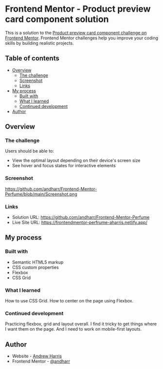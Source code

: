 # Frontend Mentor - Product preview card component solution

This is a solution to the [Product preview card component challenge on Frontend Mentor](https://www.frontendmentor.io/challenges/product-preview-card-component-GO7UmttRfa). Frontend Mentor challenges help you improve your coding skills by building realistic projects. 

## Table of contents

- [Overview](#overview)
  - [The challenge](#the-challenge)
  - [Screenshot](#screenshot)
  - [Links](#links)
- [My process](#my-process)
  - [Built with](#built-with)
  - [What I learned](#what-i-learned)
  - [Continued development](#continued-development)
- [Author](#author)



## Overview

### The challenge

Users should be able to:

- View the optimal layout depending on their device's screen size
- See hover and focus states for interactive elements


### Screenshot

https://github.com/andharr/Frontend-Mentor-Perfume/blob/main/Screenshot.png


### Links

- Solution URL: https://github.com/andharr/Frontend-Mentor-Perfume
- Live Site URL: https://frontendmentor-perfrume-aharris.netlify.app/


## My process

### Built with

- Semantic HTML5 markup
- CSS custom properties
- Flexbox
- CSS Grid

### What I learned

How to use CSS Grid. 
How to center on the page using Flexbox. 


### Continued development

Practicing flexbox, grid and layout overall. I find it tricky to get things where I want them on the page. And I need to work on mobile-first layouts.

## Author

- Website - [Andrew Harris](https://github.com/andharr)
- Frontend Mentor - [@andharr](https://www.frontendmentor.io/profile/yourusername)